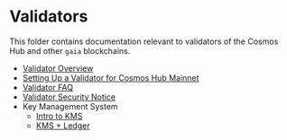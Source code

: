 <!--
order: false
parent:
  order: 5
-->

# Validators

This folder contains documentation relevant to validators of the Cosmos Hub and other `gaia` blockchains.

- [Validator Overview](./overview.md)
- [Setting Up a Validator for Cosmos Hub Mainnet](./validator-setup.md)
- [Validator FAQ](./validator-faq.md)
- [Validator Security Notice](./security.md)
- Key Management System
    + [Intro to KMS](./kms/kms.md)
    + [KMS + Ledger](./kms/kms_ledger.md)
